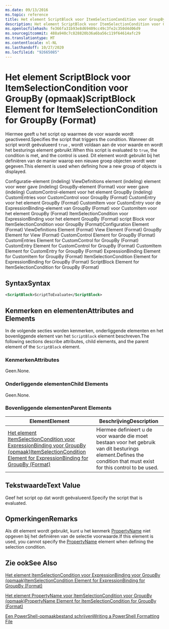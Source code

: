 ```yaml
---
ms.date: 09/13/2016
ms.topic: reference
title: Het element ScriptBlock voor ItemSelectionCondition voor GroupBy (opmaak)
description: Het element ScriptBlock voor ItemSelectionCondition voor GroupBy (opmaak)
ms.openlocfilehash: fe366fa31b93e8d69409cc49c3fe2c350d4d06d9
ms.sourcegitcommit: 488a940c7c828820b36a6ba56c119f64614afc29
ms.translationtype: MT
ms.contentlocale: nl-NL
ms.lasthandoff: 10/27/2020
ms.locfileid: "92665085"
---
```

# <a name="scriptblock-element-for-itemselectioncondition-for-groupby-format"></a><span data-ttu-id="fad35-103">Het element ScriptBlock voor ItemSelectionCondition voor GroupBy (opmaak)</span><span class="sxs-lookup"><span data-stu-id="fad35-103">ScriptBlock Element for ItemSelectionCondition for GroupBy (Format)</span></span>

<span data-ttu-id="fad35-104">Hiermee geeft u het script op waarmee de voor waarde wordt geactiveerd.</span><span class="sxs-lookup"><span data-stu-id="fad35-104">Specifies the script that triggers the condition.</span></span> <span data-ttu-id="fad35-105">Wanneer dit script wordt geëvalueerd `true` , wordt voldaan aan de voor waarde en wordt het besturings element gebruikt.</span><span class="sxs-lookup"><span data-stu-id="fad35-105">When this script is evaluated to `true`, the condition is met, and the control is used.</span></span> <span data-ttu-id="fad35-106">Dit element wordt gebruikt bij het definiëren van de manier waarop een nieuwe groep objecten wordt weer gegeven.</span><span class="sxs-lookup"><span data-stu-id="fad35-106">This element is used when defining how a new group of objects is displayed.</span></span>

<span data-ttu-id="fad35-107">Configuratie-element (indeling) ViewDefinitions element (indeling) element voor weer gave (indeling) GroupBy-element (Format) voor weer gave (indeling) CustomControl-element voor het element GroupBy (indeling) CustomEntries voor CustomControl voor GroupBy (Format) CustomEntry voor het element GroupBy (Format) CustomItem voor CustomEntry voor de ExpressionBinding-element van GroupBy (Format) voor CustomItem voor het element GroupBy (Format) ItemSelectionCondition voor ExpressionBinding voor het element GroupBy (Format) script Block voor ItemSelectionCondition voor GroupBy (Format)</span><span class="sxs-lookup"><span data-stu-id="fad35-107">Configuration Element (Format) ViewDefinitions Element (Format) View Element (Format) GroupBy Element for View (Format) CustomControl Element for GroupBy (Format) CustomEntries Element for CustomControl for GroupBy (Format) CustomEntry Element for CustomControl for GroupBy (Format) CustomItem Element for CustomEntry for GroupBy (Format) ExpressionBinding Element for CustomItem for GroupBy (Format) ItemSelectionCondition Element for ExpressionBinding for GroupBy (Format) ScriptBlock Element for ItemSelectionCondition for GroupBy (Format)</span></span>

## <a name="syntax"></a><span data-ttu-id="fad35-108">Syntax</span><span class="sxs-lookup"><span data-stu-id="fad35-108">Syntax</span></span>

```xml
<ScriptBlock>ScriptToEvaluate</ScriptBlock>
```

## <a name="attributes-and-elements"></a><span data-ttu-id="fad35-109">Kenmerken en elementen</span><span class="sxs-lookup"><span data-stu-id="fad35-109">Attributes and Elements</span></span>

<span data-ttu-id="fad35-110">In de volgende secties worden kenmerken, onderliggende elementen en het bovenliggende element van het `ScriptBlock` element beschreven.</span><span class="sxs-lookup"><span data-stu-id="fad35-110">The following sections describe attributes, child elements, and the parent element of the `ScriptBlock` element.</span></span>

### <a name="attributes"></a><span data-ttu-id="fad35-111">Kenmerken</span><span class="sxs-lookup"><span data-stu-id="fad35-111">Attributes</span></span>

<span data-ttu-id="fad35-112">Geen.</span><span class="sxs-lookup"><span data-stu-id="fad35-112">None.</span></span>

### <a name="child-elements"></a><span data-ttu-id="fad35-113">Onderliggende elementen</span><span class="sxs-lookup"><span data-stu-id="fad35-113">Child Elements</span></span>

<span data-ttu-id="fad35-114">Geen.</span><span class="sxs-lookup"><span data-stu-id="fad35-114">None.</span></span>

### <a name="parent-elements"></a><span data-ttu-id="fad35-115">Bovenliggende elementen</span><span class="sxs-lookup"><span data-stu-id="fad35-115">Parent Elements</span></span>

|<span data-ttu-id="fad35-116">Element</span><span class="sxs-lookup"><span data-stu-id="fad35-116">Element</span></span>|<span data-ttu-id="fad35-117">Beschrijving</span><span class="sxs-lookup"><span data-stu-id="fad35-117">Description</span></span>|
|-------------|-----------------|
|[<span data-ttu-id="fad35-118">Het element ItemSelectionCondition voor ExpressionBinding voor GroupBy (opmaak)</span><span class="sxs-lookup"><span data-stu-id="fad35-118">ItemSelectionCondition Element for ExpressionBinding for GroupBy (Format)</span></span>](./itemselectioncondition-element-for-expressionbinding-for-groupby-format.md)|<span data-ttu-id="fad35-119">Hiermee definieert u de voor waarde die moet bestaan voor het gebruik van dit besturings element.</span><span class="sxs-lookup"><span data-stu-id="fad35-119">Defines the condition that must exist for this control to be used.</span></span>|

## <a name="text-value"></a><span data-ttu-id="fad35-120">Tekstwaarde</span><span class="sxs-lookup"><span data-stu-id="fad35-120">Text Value</span></span>

<span data-ttu-id="fad35-121">Geef het script op dat wordt geëvalueerd.</span><span class="sxs-lookup"><span data-stu-id="fad35-121">Specify the script that is evaluated.</span></span>

## <a name="remarks"></a><span data-ttu-id="fad35-122">Opmerkingen</span><span class="sxs-lookup"><span data-stu-id="fad35-122">Remarks</span></span>

<span data-ttu-id="fad35-123">Als dit element wordt gebruikt, kunt u het kenmerk [PropertyName](./propertyname-element-for-itemselectioncondition-for-groupby-format.md) niet opgeven bij het definiëren van de selectie voorwaarde.</span><span class="sxs-lookup"><span data-stu-id="fad35-123">If this element is used, you cannot specify the [PropertyName](./propertyname-element-for-itemselectioncondition-for-groupby-format.md) element when defining the selection condition.</span></span>

## <a name="see-also"></a><span data-ttu-id="fad35-124">Zie ook</span><span class="sxs-lookup"><span data-stu-id="fad35-124">See Also</span></span>

[<span data-ttu-id="fad35-125">Het element ItemSelectionCondition voor ExpressionBinding voor GroupBy (opmaak)</span><span class="sxs-lookup"><span data-stu-id="fad35-125">ItemSelectionCondition Element for ExpressionBinding for GroupBy (Format)</span></span>](./itemselectioncondition-element-for-expressionbinding-for-groupby-format.md)

[<span data-ttu-id="fad35-126">Het element PropertyName voor ItemSelectionCondition voor GroupBy (opmaak)</span><span class="sxs-lookup"><span data-stu-id="fad35-126">PropertyName Element for ItemSelectionCondition for GroupBy (Format)</span></span>](./propertyname-element-for-itemselectioncondition-for-groupby-format.md)

[<span data-ttu-id="fad35-127">Een PowerShell-opmaakbestand schrijven</span><span class="sxs-lookup"><span data-stu-id="fad35-127">Writing a PowerShell Formatting File</span></span>](./writing-a-powershell-formatting-file.md)
